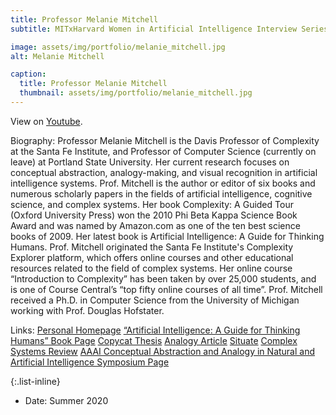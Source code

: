 ```yaml
---
title: Professor Melanie Mitchell
subtitle: MITxHarvard Women in Artificial Intelligence Interview Series with Professor Melanie Mitchell, interviewed by Katie Collins, MIT '21. 

image: assets/img/portfolio/melanie_mitchell.jpg
alt: Melanie Mitchell

caption:
  title: Professor Melanie Mitchell
  thumbnail: assets/img/portfolio/melanie_mitchell.jpg
---
```


View on [Youtube](https://www.youtube.com/watch?v=lJh5XpBYrNY).

Biography:
Professor Melanie Mitchell is the Davis Professor of Complexity at the Santa Fe Institute, and Professor of Computer Science (currently on leave) at Portland State University. Her current research focuses on conceptual abstraction, analogy-making, and visual recognition in artificial intelligence systems. Prof. Mitchell is the author or editor of six books and numerous scholarly papers in the fields of artificial intelligence, cognitive science, and complex systems. Her book Complexity: A Guided Tour (Oxford University Press) won the 2010 Phi Beta Kappa Science Book Award and was named by Amazon.com as one of the ten best science books of 2009. Her latest book is Artificial Intelligence: A Guide for Thinking Humans. Prof. Mitchell originated the Santa Fe Institute's Complexity Explorer platform, which offers online courses and other educational resources related to the field of complex systems. Her online course “Introduction to Complexity” has been taken by over 25,000 students, and is one of Course Central’s “top fifty online courses of all time”. Prof. Mitchell received a Ph.D. in Computer Science from the University of Michigan working with Prof. Douglas Hofstater.

Links:
[Personal Homepage](https://melaniemitchell.me/)
[“Artificial Intelligence: A Guide for Thinking Humans” Book Page](https://melaniemitchell.me/aibook/)
[Copycat Thesis](https://deepblue.lib.umich.edu/handle/2027.42/128654)
[Analogy Article](https://www.santafe.edu/news-center/news/transmission-t-009-melanie-mitchell)
[Situate](https://melaniemitchell.me/ProjectsContent/Situate.html)
[Complex Systems Review](https://www.sciencedirect.com/science/article/pii/S000437020600083X)
[AAAI Conceptual Abstraction and Analogy in Natural and Artificial Intelligence Symposium Page](https://sites.google.com/pdx.edu/abstractionfall2020)

{:.list-inline}
- Date: Summer 2020

